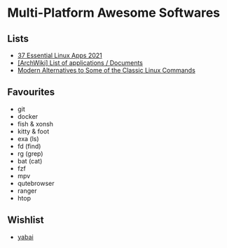 # Multi-Platform Awesome Softwares

## Lists
- [37 Essential Linux Apps 2021](https://itsfoss.com/essential-linux-applications/)
- [[ArchWiki] List of applications / Documents](https://wiki.archlinux.org/title/List_of_applications/Documents)
- [Modern Alternatives to Some of the Classic Linux Commands](https://itsfoss.com/legacy-linux-commands-alternatives/)

## Favourites
- git
- docker
- fish & xonsh
- kitty & foot
- exa (ls)
- fd (find)
- rg (grep)
- bat (cat)
- fzf
- mpv
- qutebrowser
- ranger
- htop

## Wishlist
- [yabai](https://github.com/koekeishiya/yabai)